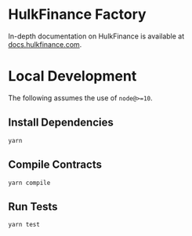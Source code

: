 # HulkFinance Factory

In-depth documentation on HulkFinance is available at [docs.hulkfinance.com](https://docs.hulkfinance.com/).

# Local Development

The following assumes the use of `node@>=10`.

## Install Dependencies

`yarn`

## Compile Contracts

`yarn compile`

## Run Tests

`yarn test`
